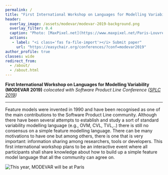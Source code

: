 ```yaml
---
permalink: /
title: "First International Workshop on Languages for Modelling Variability (MODEVAR 2019)<br><span style=\"font-size: 60%;\">Paris, France. Sept 10th 2019</span>"
header:
  overlay_image: /assets/modevar/modevar-2019-background.png
  overlay_filter: 0.4
  caption: "Photo: [MaxPixel.net](https://www.maxpixel.net/Paris-Louvre-Buildings-Pyramide-Architecture-1867919)"
  actions:
   - label: "<i class='fas fa-file-import'></i> Submit paper"
     url: "https://easychair.org/conferences/?conf=modevar2019"
author_profile: true
classes: wide
redirect_from: 
  - /about/
  - /about.html
---
```

 
**First International Workshop on Languages for Modelling Variability (MODEVAR 2019)**
*colocated with Software Product Line Conference ([SPLC 2019](https://splc2019.net/))*


---
Feature models were invented in 1990 and have been recognised as one of the main contributions to the Software Product Line community. Although there have been several attempts to establish and study a sort of standard variability modelling language (e.g., OVM, CVL, TVL,..) there is still no consensus on a simple feature modelling language. There can be many motivations to have one but among others, there is one that is very important: information sharing among researchers, tools or developers. This first international workshop plans to be an interactive event where all participants shall share knowledge about how to build up a simple feature model language that all the community can agree on. 


![This year, MODEVAR will be at Paris](assets/modevar/modevar-2019-background.png "This year, MODEVAR will be at Paris")

